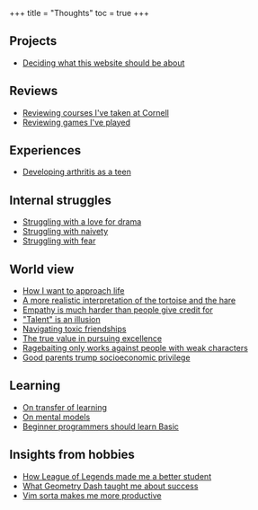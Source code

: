 +++
title = "Thoughts"
toc = true
+++
## Projects 
<!-- - [On settling on tools to use](finding-tools) -->
<!-- - [Choosing a text editor](choosing-a-text-editor) -->
- [Deciding what this website should be about](designing-my-website)

## Reviews
- [Reviewing courses I've taken at Cornell](cornell-courses)
- [Reviewing games I've played](my-thoughts-on-games)

## Experiences
<!-- TODO: - [I joined a hardware-focused project team, despite being a "software person"] -->
- [Developing arthritis as a teen](teenage-arthritis)
<!-- - I once gave up on math -->
<!-- - All my friends were gifted kids, I was not -->
<!-- - My relationship with talent -->
<!-- - [I once gave up on math](giving-up-on-math) -->
<!-- - [All my friends were gifted kids, I wasn't](gifted-friends-ungifted-me) -->
<!-- TODO: My younger brother developed my patience -->
<!-- - [Struggling with getting a good sleep schedule](struggling-with-sleep) -->
<!-- - [What does it mean to be a good person?](what-is-a-good-person) -->
## Internal struggles
- [Struggling with a love for drama](struggles/drama)
- [Struggling with naivety](struggles/naivety)
- [Struggling with fear](struggles/fear)
<!-- - [Struggling with a lack of talent](struggling-with-talent) -->
<!-- - [Struggling with pride](struggling-with-pride) -->

## World view
- [How I want to approach life](my-approach-in-life)
- [A more realistic interpretation of the tortoise and the hare](turtle-and-bunny)
- [Empathy is much harder than people give credit for](empathy-is-hard)
- ["Talent" is an illusion](illusion-of-talent)
- [Navigating toxic friendships](toxic-friendships)
- [The true value in pursuing excellence](world-view/pursuit-of-excellence)
- [Ragebaiting only works against people with weak characters](ragebait-and-character)
- [Good parents trump socioeconomic privilege](parents-over-socioeconomic)
<!-- TODO: Achieving awareness is 50% of the work done. -->

## Learning
- [On transfer of learning](learning-transfer)
- [On mental models](mental-models)
- [Beginner programmers should learn Basic](basic-is-peak)

## Insights from hobbies
- [How League of Legends made me a better student](lol-makes-you-better-at-school)
- [What Geometry Dash taught me about success](geometry-dash-and-success)
- [Vim sorta makes me more productive](vim-and-productivity)
<!-- - [Mentors are overpowered in life and completely slept on](mentors-are-op) -->

<!-- asian american experience -->

